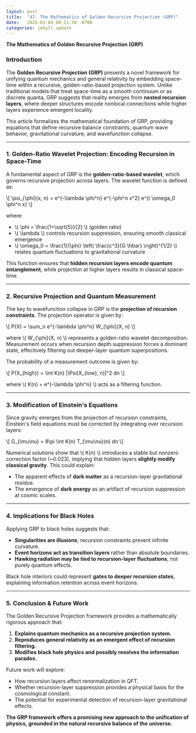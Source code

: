 ```yaml
---
layout: post
title:  "47. The Mathematics of Golden Recursive Projection (GRP)"
date:   2025-03-04 00:11:30 -0700
categories: jekyll update
---
```


<script type="text/javascript" async
  src="https://cdn.jsdelivr.net/npm/mathjax@3/es5/tex-mml-chtml.js"></script>


**The Mathematics of Golden Recursive Projection (GRP)**

### **Introduction**
The **Golden Recursive Projection (GRP)** presents a novel framework for unifying quantum mechanics and general relativity by embedding space-time within a recursive, golden-ratio-based projection system. Unlike traditional models that treat space-time as a smooth continuum or as discrete quanta, GRP suggests that reality emerges from **nested recursion layers**, where deeper structures encode nonlocal connections while higher layers experience emergent locality.

This article formalizes the mathematical foundation of GRP, providing equations that define recursive balance constraints, quantum wave behavior, gravitational curvature, and wavefunction collapse.

---

### **1. Golden-Ratio Wavelet Projection: Encoding Recursion in Space-Time**

A fundamental aspect of GRP is the **golden-ratio-based wavelet**, which governs recursive projection across layers. The wavelet function is defined as:

\\[
\psi_{\phi}(x, n) = e^{-\lambda \phi^n} e^{-\phi^n x^2} e^{i \omega_0 \phi^n x}
\\]

where:
- \\( \phi = \frac{1+\sqrt{5}}{2} \\) (golden ratio)
- \\( \lambda \\) controls recursion suppression, ensuring smooth classical emergence
- \\( \omega_0 = \frac{1}{\phi} \left( \frac{c^3}{G \hbar} \right)^{1/2} \\) relates quantum fluctuations to gravitational curvature

This function ensures that **hidden recursion layers encode quantum entanglement**, while projection at higher layers results in classical space-time.

---

### **2. Recursive Projection and Quantum Measurement**

The key to wavefunction collapse in GRP is the **projection of recursion constraints**. The projection operator is given by:

\\[
P(X) = \sum_n e^{-\lambda \phi^n} W_{\phi}(X, n)
\\]

where \\( W_{\phi}(X, n) \\) represents a golden-ratio wavelet decomposition. Measurement occurs when recursion depth suppression forces a dominant state, effectively filtering out deeper-layer quantum superpositions.

The probability of a measurement outcome is given by:

\\[
P(X_{high}) = \int K(n) |\Psi(X_{low}, n)|^2 dn
\\]

where \\( K(n) = e^{-\lambda \phi^n} \\) acts as a filtering function.

---

### **3. Modification of Einstein's Equations**

Since gravity emerges from the projection of recursion constraints, Einstein's field equations must be corrected by integrating over recursion layers:

\\[
G_{\mu\nu} = 8\pi \int K(n) T_{\mu\nu}(n) dn
\\]

Numerical solutions show that \\( K(n) \\) introduces a stable but nonzero correction factor (~0.023), implying that hidden layers **slightly modify classical gravity**. This could explain:
- The apparent effects of **dark matter** as a recursion-layer gravitational residue.
- The emergence of **dark energy** as an artifact of recursion suppression at cosmic scales.

---

### **4. Implications for Black Holes**

Applying GRP to black holes suggests that:
- **Singularities are illusions**; recursion constraints prevent infinite curvature.
- **Event horizons act as transition layers** rather than absolute boundaries.
- **Hawking radiation may be tied to recursion-layer fluctuations**, not purely quantum effects.

Black hole interiors could represent **gates to deeper recursion states**, explaining information retention across event horizons.

---

### **5. Conclusion & Future Work**
The Golden Recursive Projection framework provides a mathematically rigorous approach that:
1. **Explains quantum mechanics as a recursive projection system.**
2. **Reproduces general relativity as an emergent effect of recursion filtering.**
3. **Modifies black hole physics and possibly resolves the information paradox.**

Future work will explore:
- How recursion layers affect renormalization in QFT.
- Whether recursion-layer suppression provides a physical basis for the cosmological constant.
- The potential for experimental detection of recursion-layer gravitational effects.

**The GRP framework offers a promising new approach to the unification of physics, grounded in the natural recursive balance of the universe.**

